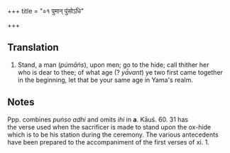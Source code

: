 +++
title = "०१ पुमान् पुंसोऽधि"

+++
## Translation
1. Stand, a man (*púmāṅs*), upon men; go to the hide; call thither her  
who is dear to thee; of what age (? *yā́vant*) ye two first came together  
in the beginning, let that be your same age in Yama's realm.

## Notes
Ppp. combines *puṅso adhi* and omits *ihi* in **a**. Kāuś. 60. 31 has  
the verse used when the sacrificer is made to stand upon the ox-hide  
which is to be his station during the ceremony. The various antecedents  
have been prepared to the accompaniment of the first verses of xi. 1.
